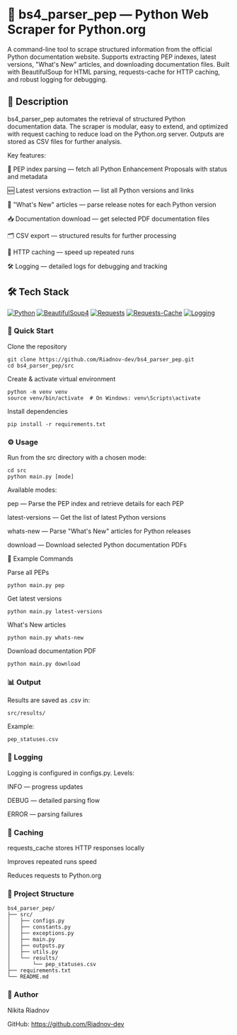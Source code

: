 # 🐍 bs4_parser_pep — Python Web Scraper for Python.org
A command-line tool to scrape structured information from the official Python documentation website. Supports extracting PEP indexes, latest versions, "What's New" articles, and downloading documentation files. Built with BeautifulSoup for HTML parsing, requests-cache for HTTP caching, and robust logging for debugging.

## 📌 Description
bs4_parser_pep automates the retrieval of structured Python documentation data.
The scraper is modular, easy to extend, and optimized with request caching to reduce load on the Python.org server.
Outputs are stored as CSV files for further analysis.

Key features:

📜 PEP index parsing — fetch all Python Enhancement Proposals with status and metadata

🆕 Latest versions extraction — list all Python versions and links

📖 "What's New" articles — parse release notes for each Python version

📥 Documentation download — get selected PDF documentation files

🗂 CSV export — structured results for further processing

💾 HTTP caching — speed up repeated runs

🛠 Logging — detailed logs for debugging and tracking


## 🛠 Tech Stack

[![Python](https://img.shields.io/badge/Python-3.10-blue?logo=python)](https://www.python.org/)
[![BeautifulSoup4](https://img.shields.io/badge/BeautifulSoup4-HTML%20parser-8A2BE2?logo=python)](https://www.crummy.com/software/BeautifulSoup/)
[![Requests](https://img.shields.io/badge/Requests-HTTP%20client-FF9800?logo=python)](https://requests.readthedocs.io/)
[![Requests-Cache](https://img.shields.io/badge/Requests--Cache-HTTP%20caching-4CAF50?logo=python)](https://requests-cache.readthedocs.io/)
[![Logging](https://img.shields.io/badge/Logging-built--in-lightgrey?logo=python)](https://docs.python.org/3/library/logging.html)



### 🚀 Quick Start

Clone the repository
```
git clone https://github.com/Riadnov-dev/bs4_parser_pep.git
cd bs4_parser_pep/src
```

Create & activate virtual environment
```
python -m venv venv
source venv/bin/activate  # On Windows: venv\Scripts\activate
```

Install dependencies
```
pip install -r requirements.txt
```

### ⚙️ Usage
Run from the src directory with a chosen mode:

```
cd src
python main.py [mode]
```

Available modes:

pep — Parse the PEP index and retrieve details for each PEP

latest-versions — Get the list of latest Python versions

whats-new — Parse "What's New" articles for Python releases

download — Download selected Python documentation PDFs

📂 Example Commands

Parse all PEPs
```
python main.py pep
```

Get latest versions
```
python main.py latest-versions
```

What's New articles
```
python main.py whats-new
```

Download documentation PDF
```
python main.py download
```

### 📊 Output
Results are saved as .csv in:

```
src/results/
```
Example:
```
pep_statuses.csv
```

### 🔐 Logging
Logging is configured in configs.py.
Levels:

INFO — progress updates

DEBUG — detailed parsing flow

ERROR — parsing failures

### 💾 Caching
requests_cache stores HTTP responses locally

Improves repeated runs speed

Reduces requests to Python.org

### 📂 Project Structure

```
bs4_parser_pep/
├── src/
│   ├── configs.py
│   ├── constants.py
│   ├── exceptions.py
│   ├── main.py
│   ├── outputs.py
│   ├── utils.py
│   └── results/
│       └── pep_statuses.csv
├── requirements.txt
└── README.md
```

### 👤 Author

Nikita Riadnov

GitHub: https://github.com/Riadnov-dev

